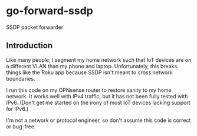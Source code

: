 # go-forward-ssdp

SSDP packet forwarder

## Introduction

Like many people, I segment my home network such that IoT devices are on a different VLAN than
my phone and laptop. Unfortunately, this breaks things like the Roku app because SSDP isn't meant
to cross network boundaries.

I run this code on my OPNsense router to restore sanity to my home network. It works well with
IPv4 traffic, but it has not been fully tested with IPv6. (Don't get me started on the irony of
most IoT devices lacking support for IPv6.)

I'm not a network or protocol engineer, so don't assume this code is correct or bug-free.
